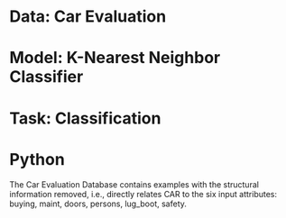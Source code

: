 # Data: Car Evaluation
# Model: K-Nearest Neighbor Classifier
# Task: Classification
# Python

The Car Evaluation Database contains examples with the structural information removed, i.e., 
directly relates CAR to the six input attributes: buying, maint, doors, persons, lug_boot, safety.
